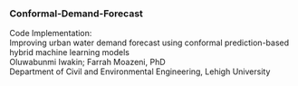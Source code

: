 ### Conformal-Demand-Forecast

Code Implementation: \
Improving urban water demand forecast using conformal prediction-based hybrid machine learning models \
Oluwabunmi Iwakin; Farrah Moazeni, PhD \
Department of Civil and Environmental Engineering, Lehigh University 

